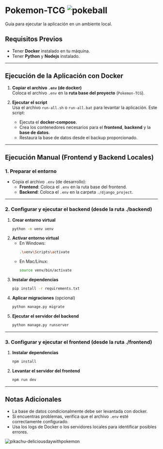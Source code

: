 # **Pokemon-TCG**    ![pokeball](https://github.com/user-attachments/assets/f8703dd3-38f2-4ec0-81c9-a679d1d747f4)
Guía para ejecutar la aplicación en un ambiente local.

## **Requisitos Previos**
- Tener **Docker** instalado en tu máquina.
- Tener **Python** y **Nodejs** instalado.

---

## **Ejecución de la Aplicación con Docker**
1. **Copiar el archivo `.env` (de docker)**  
   Coloca el archivo `.env` en la **ruta base del proyecto** (`Pokemon-TCG`).

2. **Ejecutar el script**  
   Usa el archivo `run-all.sh` o `run-all.bat` para levantar la aplicación. Este script:  
   - Ejecuta el **docker-compose**.  
   - Crea los contenedores necesarios para el **frontend**, **backend** y la **base de datos**.  
   - Restaura la base de datos desde el backup proporcionado.

---

## **Ejecución Manual (Frontend y Backend Locales)**

### **1. Preparar el entorno**
- Copia el archivo `.env` (de desarrollo):
  - **Frontend**: Coloca el `.env` en la ruta base del frontend.
  - **Backend**: Coloca el `.env` en la carpeta `./django_project`.

---

### **2. Configurar y ejecutar el backend (desde la ruta ./backend)**
1. **Crear entorno virtual**  
   ```bash
   python -m venv venv
   ```
2. **Activar entorno virtual**  
   - En Windows:  
     ```bash
     .\venv\Scripts\activate
     ```  
   - En Mac/Linux:  
     ```bash
     source venv/bin/activate
     ```
3. **Instalar dependencias**  
   ```bash
   pip install -r requirements.txt
   ```
4. **Aplicar migraciones** (opcional)  
   ```bash
   python manage.py migrate
   ```
5. **Ejecutar el servidor del backend**  
   ```bash
   python manage.py runserver
   ```

---

### **3. Configurar y ejecutar el frontend (desde la ruta ./frontend)**
1. **Instalar dependencias**  
   ```bash
   npm install
   ```
2. **Levantar el servidor del frontend**  
   ```bash
   npm run dev
   ```

---

## **Notas Adicionales**
- La base de datos condicionalmente debe ser levantada con docker. 
- Si encuentras problemas, verifica que el archivo `.env` esté correctamente configurado.
- Usa los logs de Docker o los servidores locales para identificar posibles errores.


![pikachu-deliciousdaywithpokemon](https://github.com/user-attachments/assets/35edb554-fe48-4fbe-8717-86a4c32e998e)



